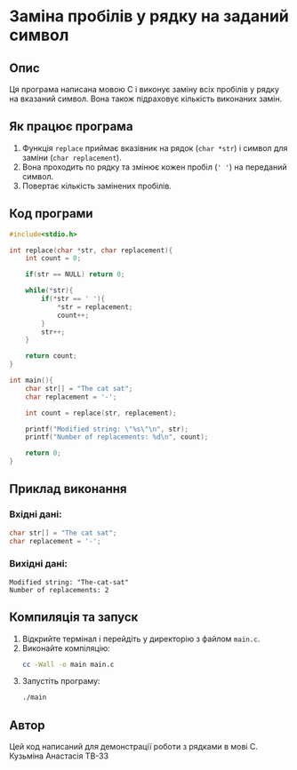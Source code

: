 # Заміна пробілів у рядку на заданий символ

## Опис
Ця програма написана мовою C і виконує заміну всіх пробілів у рядку на вказаний символ. Вона також підраховує кількість виконаних замін.

## Як працює програма
1. Функція `replace` приймає вказівник на рядок (`char *str`) і символ для заміни (`char replacement`).
2. Вона проходить по рядку та змінює кожен пробіл (`' '`) на переданий символ.
3. Повертає кількість замінених пробілів.

## Код програми
```c
#include<stdio.h>

int replace(char *str, char replacement){
	int count = 0;

	if(str == NULL) return 0;

	while(*str){
		if(*str == ' '){
			*str = replacement;
			count++;
		}
		str++;
	}

	return count;
}

int main(){
	char str[] = "The cat sat";
	char replacement = '-';

	int count = replace(str, replacement);

	printf("Modified string: \"%s\"\n", str);
	printf("Number of replacements: %d\n", count);

	return 0;
}
```

## Приклад виконання
### Вхідні дані:
```c
char str[] = "The cat sat";
char replacement = '-';
```

### Вихідні дані:
```
Modified string: "The-cat-sat"
Number of replacements: 2
```

## Компиляція та запуск
1. Відкрийте термінал і перейдіть у директорію з файлом `main.c`.
2. Виконайте компіляцію:
   ```sh
   cc -Wall -o main main.c 
   ```
3. Запустіть програму:
   ```sh
   ./main
   ```

## Автор
Цей код написаний для демонстрації роботи з рядками в мові C.
Кузьміна Анастасія ТВ-33

